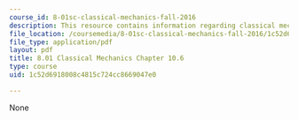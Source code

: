 ```yaml
---
course_id: 8-01sc-classical-mechanics-fall-2016
description: This resource contains information regarding classical mechanics.
file_location: /coursemedia/8-01sc-classical-mechanics-fall-2016/1c52d6918008c4815c724cc8669047e0_MIT8_01F16_chapter10.6.pdf
file_type: application/pdf
layout: pdf
title: 8.01 Classical Mechanics Chapter 10.6
type: course
uid: 1c52d6918008c4815c724cc8669047e0

---
```

None